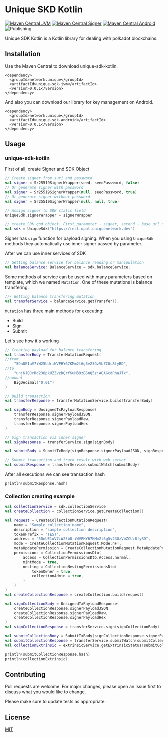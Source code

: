 # Unique SKD Kotlin

[![Maven Central JVM](https://img.shields.io/maven-central/v/network.unique/unique-sdk-jvm.svg?label=Maven%20Central%20JVM)](https://search.maven.org/search?q=g:%22network.unique%22%20AND%20a:%22unique-sdk-jvm%22)
[![Maven Central Signer](https://img.shields.io/maven-central/v/network.unique/unique-sdk-jvm.svg?label=Maven%20Central%20Signer)](https://search.maven.org/search?q=g:%22network.unique%22%20AND%20a:%22unique-sdk-java-signer%22)
[![Maven Central Android](https://img.shields.io/maven-central/v/network.unique/unique-sdk-jvm.svg?label=Maven%20Central%20Android)](https://search.maven.org/search?q=g:%22network.unique%22%20AND%20a:%22unique-sdk-android%22)
![Publishing](https://github.com/UniqueNetwork/unique-sdk-kotlin/actions/workflows/gradle-publishing.yml/badge.svg)

Unique SDK Kotlin is a Kotlin library for dealing with polkadot blockchains.

## Installation

Use the Maven Central to download unique-sdk-kotlin.

```maven
<dependency>
  <groupId>network.unique</groupId>
  <artifactId>unique-sdk-jvm</artifactId>
  <version>0.0.1</version>
</dependency>
```

And also you can download our library for key management on Android.

```maven
<dependency>
  <groupId>network.unique</groupId>
  <artifactId>unique-sdk-android</artifactId>
  <version>0.0.1</version>
</dependency>
```

## Usage

### unique-sdk-kotlin

First of all, create Signer and SDK Object

```kotlin
// Create signer from suri and password
val signer = Sr25519SignerWrapper(seed, seedPassword, false)
// Or generate signer with password
val signer = Sr25519SignerWrapper(null, seedPassword, true)
// Or generate signer without password
val signer = Sr25519SignerWrapper(null, null, true)

// Assign signer to SDK static field
UniqueSdk.signerWrapper = signerWrapper

// create SDK god object. First parameter - signer, second - base url of backend of blockchain
val sdk = UniqueSdk("https://rest.opal.uniquenetwork.dev")
```

Signer has ```sign``` function for payload signing. When you using ```UniqueSdk``` methods they automatically use inner
signer passed by parameter.

After we can use inner services of SDK

```kotlin
// Getting balance service for balance reading or manipulation
val balanceService: BalanceService = sdk.balanceService;
```

Some methods of service can be used with many parameters based on template, which we named ```Mutation```.
One of these mutations is balance transfering.

```kotlin
/// Getting balance transfering mutation
val transferService = balanceService.getTransfer();
```

```Mutation``` has three main methods for executing:

- Build
- Sign
- Submit

Let's see how it's working

```kotlin
// Creating payload for balance transfering
val transferBody = TransferMutationRequest(
//from
    "5DnUE1uV7iW25bUriWVPHY67KMm2t6g5v23GzVbZCUc8fyBD",
//to
    "unjKJQJrRd238pkUZZvzDQrfKuM39zBSnQ5zjAGAGcdRhaJTx",
//amount
    BigDecimal("0.01")
)

// Build transaction
val transferResponse = transferMutationService.build(transferBody)

val signBody = UnsignedTxPayloadResponse(
    transferResponse.signerPayloadJSON,
    transferResponse.signerPayloadRaw,
    transferResponse.signerPayloadHex
)

// Sign transaction via inner signer
val signResponse = transferService.sign(signBody)

val submitBody = SubmitTxBody(signResponse.signerPayloadJSON, signResponse.signature)

// Submit transaction and track result with web server
val submitResponse = transferService.submitWatch(submitBody)
```

After all executions we can see transaction hash

```kotlin
println(submitResponse.hash)
```

### Collection creating example

```kotlin
val collectionService = sdk.collectionService
val createCollection = collectionService.getCreateCollection()

val request = CreateCollectionMutationRequest(
    name = "Sample collection name",
    description = "sample collection description",
    tokenPrefix = "TEST",
    address = "5DnUE1uV7iW25bUriWVPHY67KMm2t6g5v23GzVbZCUc8fyBD",
    mode = CreateCollectionMutationRequest.Mode.nFT,
    metaUpdatePermission = CreateCollectionMutationRequest.MetaUpdatePermission.itemOwner,
    permissions = CollectionPermissionsDto(
        access = CollectionPermissionsDto.Access.normal,
        mintMode = true,
        nesting = CollectionNestingPermissionsDto(
            tokenOwner = true,
            collectionAdmin = true,
        )
    )
)
val createCollectionResponse = createCollection.build(request)

val signCollectionBody = UnsignedTxPayloadResponse(
    createCollectionResponse.signerPayloadJSON,
    createCollectionResponse.signerPayloadRaw,
    createCollectionResponse.signerPayloadHex
)
val signCollectionResponse = transferService.sign(signCollectionBody)

val submitCollectionBody = SubmitTxBody(signCollectionResponse.signerPayloadJSON, signCollectionResponse.signature)
val submitCollectionResponse = transferService.submitWatch(submitCollectionBody)
val collectionExtrinsic = extrinsicService.getExtrinsicStatus(submitCollectionResponse.hash)

println(submitCollectionResponse.hash)
println(collectionExtrinsic)
```

## Contributing

Pull requests are welcome. For major changes, please open an issue first
to discuss what you would like to change.

Please make sure to update tests as appropriate.

## License

[MIT](https://choosealicense.com/licenses/mit/)
